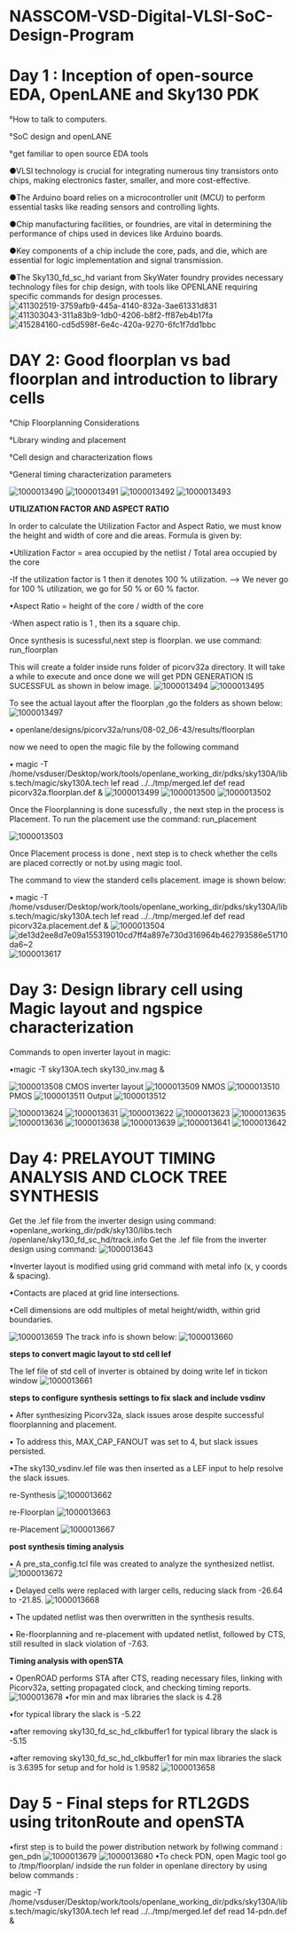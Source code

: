 # NASSCOM-VSD-Digital-VLSI-SoC-Design-Program
# Day 1 : Inception of open-source EDA, OpenLANE and Sky130 PDK
°How to talk to computers.

°SoC design and openLANE

°get familiar to open source EDA tools 

●VLSI technology is crucial for integrating numerous tiny transistors onto chips, making electronics faster, smaller, and more cost-effective.

●The Arduino board relies on a microcontroller unit (MCU) to perform essential tasks like reading sensors and controlling lights.

●Chip manufacturing facilities, or foundries, are vital in determining the performance of chips used in devices like Arduino boards.

●Key components of a chip include the core, pads, and die, which are essential for logic implementation and signal transmission.

●The Sky130_fd_sc_hd variant from SkyWater foundry provides necessary technology files for chip design, with tools like OPENLANE requiring specific commands for design processes.
![411302519-3759afb9-445a-4140-832a-3ae61331d831](https://github.com/user-attachments/assets/08370fd4-78a3-4213-9b5e-46ec560fafd7)
![411303043-311a83b9-1db0-4206-b8f2-ff87eb4b17fa](https://github.com/user-attachments/assets/5a019dbf-5e0d-4372-b726-45c6ec3e4072)
![415284160-cd5d598f-6e4c-420a-9270-6fc1f7dd1bbc](https://github.com/user-attachments/assets/050df1ed-a8d2-438e-b891-9ec87e12a31c)

# DAY 2: Good floorplan vs bad floorplan and introduction to library cells

°Chip Floorplanning Considerations

°Library winding and placement

°Cell design and characterization flows

°General timing characterization parameters

![1000013490](https://github.com/user-attachments/assets/d471fe0f-8377-4840-85e3-da51cfbefcd9)
![1000013491](https://github.com/user-attachments/assets/79011030-e1b0-41bb-9730-9d58d6de3037)
![1000013492](https://github.com/user-attachments/assets/bd2e8d99-0f07-44ab-85d9-cda0b26496b7)
![1000013493](https://github.com/user-attachments/assets/eb57f139-6c95-4b43-b02a-59be120fb927)

**UTILIZATION FACTOR AND ASPECT RATIO**

In order to calculate the Utilization Factor and Aspect Ratio, we must know the height and width of core and die areas. Formula is given by:

•Utilization Factor = area occupied by the netlist / Total area occupied by the core

-If the utilization factor is 1 then it denotes 100 % utilization. --> We never go for 100 % utilization, we go for 50 % or 60 % factor.

•Aspect Ratio = height of the core / width of the core

-When aspect ratio is 1 , then its a square chip.

Once synthesis is sucessful,next step is floorplan. we use command:
    run_floorplan
    
This will create a folder inside runs folder of picorv32a directory. It will take a while to execute and once done we will get PDN GENERATION IS SUCESSFUL as shown in below image. 
![1000013494](https://github.com/user-attachments/assets/04659d29-4e4b-4b5d-86a1-5a512d844bc7)
![1000013495](https://github.com/user-attachments/assets/41a0f228-1690-4035-b48e-e58cf437ced5)

To see the actual layout after the floorplan ,go the folders as shown below:
![1000013497](https://github.com/user-attachments/assets/16709bf0-44f3-44e8-8721-987e1d3074c6)

• openlane/designs/picorv32a/runs/08-02_06-43/results/floorplan

now we need to open the magic file by the following command

• magic -T /home/vsduser/Desktop/work/tools/openlane_working_dir/pdks/sky130A/libs.tech/magic/sky130A.tech lef read ../../tmp/merged.lef def read picorv32a.floorplan.def &
![1000013499](https://github.com/user-attachments/assets/9976b0b6-2746-42a5-8336-67c8e200a6e9)
![1000013500](https://github.com/user-attachments/assets/e2cea230-ad72-4b96-9240-f3896b11dcc0)
![1000013502](https://github.com/user-attachments/assets/5c0613ad-1264-44ec-84bc-93f3b7d11cc6)

Once the Floorplanning is done sucessfully , the next step in the process is Placement. To run the placement use the command:
     run_placement 
     
![1000013503](https://github.com/user-attachments/assets/4d245e9e-bbf5-47bf-bbbe-ee9a7c31242a)

Once Placement process is done , next step is to check whether the cells are placed correctly or not.by using magic tool.

The command to view the standerd cells placement. image is shown below:

• magic -T /home/vsduser/Desktop/work/tools/openlane_working_dir/pdks/sky130A/libs.tech/magic/sky130A.tech lef read ../../tmp/merged.lef def read picorv32a.placement.def &
![1000013504](https://github.com/user-attachments/assets/a66a556e-481c-41a1-afc0-28b7e066197c)
![de13d2ee8d7e09a155319010cd7ff4a897e730d316964b462793586e51710da6~2](https://github.com/user-attachments/assets/76d93afa-a4e4-4a12-960b-08a2a75e5977)
![1000013617](https://github.com/user-attachments/assets/8765979e-8f27-4623-89bd-007ad4911fe7)

# Day 3: Design library cell using Magic layout and ngspice characterization

Commands to open inverter layout in magic:

•magic -T sky130A.tech sky130_inv.mag &

![1000013508](https://github.com/user-attachments/assets/0a0aeaa4-8a57-476e-a9b4-db0c4efe082d)
CMOS inverter layout 
![1000013509](https://github.com/user-attachments/assets/80d85222-759a-4646-bd69-be4898511be6)
NMOS 
![1000013510](https://github.com/user-attachments/assets/43273864-9ae3-4210-be83-f4e59e0c728c)
PMOS 
![1000013511](https://github.com/user-attachments/assets/c1cb2016-2511-404f-bfa6-20ccab999647)
Output 
![1000013512](https://github.com/user-attachments/assets/40d3d94a-f3e2-40a7-8930-53d925dc90f9)

![1000013624](https://github.com/user-attachments/assets/c2a0a59f-e3e2-4f57-9961-be0487a21e82)
![1000013631](https://github.com/user-attachments/assets/e6d84ef0-6900-4cbc-a33a-2f2c33a1202b)
![1000013622](https://github.com/user-attachments/assets/aa4f4962-5108-493d-9799-77e3e638facd)
![1000013623](https://github.com/user-attachments/assets/2f70f951-86ea-4ef4-b41f-e457bddf80b4)
![1000013635](https://github.com/user-attachments/assets/73e2c916-a08a-4b74-811e-10c042f6eb76)
![1000013636](https://github.com/user-attachments/assets/c7d11319-0e9e-42e1-a816-d9453c6ccf55)
![1000013638](https://github.com/user-attachments/assets/c037f27d-754b-4dca-816f-cc0790200b2f)
![1000013639](https://github.com/user-attachments/assets/d01340c5-df4a-4aff-b871-9ea7908efb51)
![1000013641](https://github.com/user-attachments/assets/0ecee08c-5741-4ca6-a7f1-9494d441e2bb)
![1000013642](https://github.com/user-attachments/assets/e1293913-84cf-4e87-a76a-1b3525778632)

# Day 4: PRELAYOUT TIMING ANALYSIS AND CLOCK TREE SYNTHESIS
Get the .lef file from the inverter design using command:
•openlane_working_dir/pdk/sky130/libs.tech /openlane/sky130_fd_sc_hd/track.info
Get the .lef file from the inverter design using command:
![1000013643](https://github.com/user-attachments/assets/a87fb93a-3d95-4df2-8c12-a73d9377007e)

•Inverter layout is modified using grid command with metal info (x, y coords & spacing). 

•Contacts are placed at grid line intersections. 

•Cell dimensions are odd multiples of metal height/width, within grid boundaries.

![1000013659](https://github.com/user-attachments/assets/4b821d99-41d9-43f8-80be-19601dc3f7cd)
The track info is shown below:
![1000013660](https://github.com/user-attachments/assets/193e14d2-6a93-46fc-99c3-42c891b45cf0)

**steps to convert magic layout to std cell lef**

The lef file of std cell of inverter is obtained by doing write lef in tickon window
![1000013661](https://github.com/user-attachments/assets/fc2d9cc7-713e-43fe-aa73-8599be1c21fa)

**steps to configure synthesis settings to fix slack and include vsdinv**

• After synthesizing Picorv32a, slack issues arose despite successful floorplanning and placement.

• To address this, MAX_CAP_FANOUT was set to 4, but slack issues persisted. 

•The sky130_vsdinv.lef file was then inserted as a LEF input to help resolve the slack issues.

re-Synthesis
![1000013662](https://github.com/user-attachments/assets/1daf3999-423b-4623-aba2-50d6284ef0b8)

re-Floorplan
![1000013663](https://github.com/user-attachments/assets/1f087063-ab38-441d-8452-215a50b19e03)

re-Placement
![1000013667](https://github.com/user-attachments/assets/85ddd028-4fd5-4b4d-9e3c-592d98bcf575)

**post synthesis timing analysis**

• A pre_sta_config.tcl file was created to analyze the synthesized netlist.
![1000013672](https://github.com/user-attachments/assets/a0c08da1-6266-4df4-89c5-606dd79c7edf)

• Delayed cells were replaced with larger cells, reducing slack from -26.64 to -21.85. 
![1000013668](https://github.com/user-attachments/assets/ed03bf82-0a71-496b-a5b7-571cd78f4629)

• The updated netlist was then overwritten in the synthesis results.

• Re-floorplanning and re-placement with updated netlist, followed by CTS, still resulted in slack violation of -7.63.

**Timing analysis with openSTA**

• OpenROAD performs STA after CTS, reading necessary files, linking with Picorv32a, setting propagated clock, and checking timing reports.
![1000013678](https://github.com/user-attachments/assets/f6b27948-1282-4a38-a2a7-769481c4869c)
•for min and max libraries the slack is 4.28

•for typical library the slack is -5.22

•after removing sky130_fd_sc_hd_clkbuffer1 for typical library the slack is -5.15

•after removing sky130_fd_sc_hd_clkbuffer1 for min max libraries the slack is 3.6395 for setup and for hold is 1.9582
![1000013658](https://github.com/user-attachments/assets/fb160056-cf68-4bf5-bcd1-7e78d201e704)

# Day 5 - Final steps for RTL2GDS using tritonRoute and openSTA

•first step is to build the power distribution network by follwing command :
    gen_pdn
![1000013679](https://github.com/user-attachments/assets/7d41a874-d92f-4121-96a3-e10e3a3b947b)
![1000013680](https://github.com/user-attachments/assets/f87f4d08-6eaf-4061-a13a-8dbe4a8150c9)
•To check PDN, open Magic tool go to /tmp/floorplan/ indside the run folder in openlane directory by using below commands :

magic -T /home/vsduser/Desktop/work/tools/openlane_working_dir/pdks/sky130A/libs.tech/magic/sky130A.tech lef read ../../tmp/merged.lef def read 14-pdn.def &


